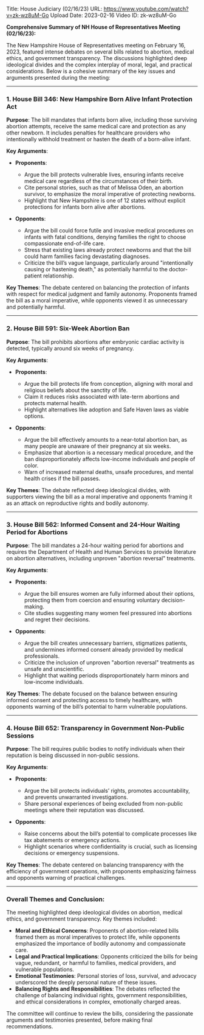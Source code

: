 Title: House Judiciary (02/16/23)
URL: https://www.youtube.com/watch?v=zk-wz8uM-Go
Upload Date: 2023-02-16
Video ID: zk-wz8uM-Go

**Comprehensive Summary of NH House of Representatives Meeting (02/16/23):**

The New Hampshire House of Representatives meeting on February 16, 2023, featured intense debates on several bills related to abortion, medical ethics, and government transparency. The discussions highlighted deep ideological divides and the complex interplay of moral, legal, and practical considerations. Below is a cohesive summary of the key issues and arguments presented during the meeting:

---

### **1. House Bill 346: New Hampshire Born Alive Infant Protection Act**
**Purpose**: The bill mandates that infants born alive, including those surviving abortion attempts, receive the same medical care and protection as any other newborn. It includes penalties for healthcare providers who intentionally withhold treatment or hasten the death of a born-alive infant.

**Key Arguments**:
- **Proponents**:  
  - Argue the bill protects vulnerable lives, ensuring infants receive medical care regardless of the circumstances of their birth.  
  - Cite personal stories, such as that of Melissa Oden, an abortion survivor, to emphasize the moral imperative of protecting newborns.  
  - Highlight that New Hampshire is one of 12 states without explicit protections for infants born alive after abortions.  

- **Opponents**:  
  - Argue the bill could force futile and invasive medical procedures on infants with fatal conditions, denying families the right to choose compassionate end-of-life care.  
  - Stress that existing laws already protect newborns and that the bill could harm families facing devastating diagnoses.  
  - Criticize the bill’s vague language, particularly around "intentionally causing or hastening death," as potentially harmful to the doctor-patient relationship.  

**Key Themes**: The debate centered on balancing the protection of infants with respect for medical judgment and family autonomy. Proponents framed the bill as a moral imperative, while opponents viewed it as unnecessary and potentially harmful.

---

### **2. House Bill 591: Six-Week Abortion Ban**
**Purpose**: The bill prohibits abortions after embryonic cardiac activity is detected, typically around six weeks of pregnancy.

**Key Arguments**:
- **Proponents**:  
  - Argue the bill protects life from conception, aligning with moral and religious beliefs about the sanctity of life.  
  - Claim it reduces risks associated with late-term abortions and protects maternal health.  
  - Highlight alternatives like adoption and Safe Haven laws as viable options.  

- **Opponents**:  
  - Argue the bill effectively amounts to a near-total abortion ban, as many people are unaware of their pregnancy at six weeks.  
  - Emphasize that abortion is a necessary medical procedure, and the ban disproportionately affects low-income individuals and people of color.  
  - Warn of increased maternal deaths, unsafe procedures, and mental health crises if the bill passes.  

**Key Themes**: The debate reflected deep ideological divides, with supporters viewing the bill as a moral imperative and opponents framing it as an attack on reproductive rights and bodily autonomy.

---

### **3. House Bill 562: Informed Consent and 24-Hour Waiting Period for Abortions**
**Purpose**: The bill mandates a 24-hour waiting period for abortions and requires the Department of Health and Human Services to provide literature on abortion alternatives, including unproven "abortion reversal" treatments.

**Key Arguments**:
- **Proponents**:  
  - Argue the bill ensures women are fully informed about their options, protecting them from coercion and ensuring voluntary decision-making.  
  - Cite studies suggesting many women feel pressured into abortions and regret their decisions.  

- **Opponents**:  
  - Argue the bill creates unnecessary barriers, stigmatizes patients, and undermines informed consent already provided by medical professionals.  
  - Criticize the inclusion of unproven "abortion reversal" treatments as unsafe and unscientific.  
  - Highlight that waiting periods disproportionately harm minors and low-income individuals.  

**Key Themes**: The debate focused on the balance between ensuring informed consent and protecting access to timely healthcare, with opponents warning of the bill’s potential to harm vulnerable populations.

---

### **4. House Bill 652: Transparency in Government Non-Public Sessions**
**Purpose**: The bill requires public bodies to notify individuals when their reputation is being discussed in non-public sessions.

**Key Arguments**:
- **Proponents**:  
  - Argue the bill protects individuals’ rights, promotes accountability, and prevents unwarranted investigations.  
  - Share personal experiences of being excluded from non-public meetings where their reputation was discussed.  

- **Opponents**:  
  - Raise concerns about the bill’s potential to complicate processes like tax abatements or emergency actions.  
  - Highlight scenarios where confidentiality is crucial, such as licensing decisions or emergency suspensions.  

**Key Themes**: The debate centered on balancing transparency with the efficiency of government operations, with proponents emphasizing fairness and opponents warning of practical challenges.

---

### **Overall Themes and Conclusion**:
The meeting highlighted deep ideological divides on abortion, medical ethics, and government transparency. Key themes included:
- **Moral and Ethical Concerns**: Proponents of abortion-related bills framed them as moral imperatives to protect life, while opponents emphasized the importance of bodily autonomy and compassionate care.  
- **Legal and Practical Implications**: Opponents criticized the bills for being vague, redundant, or harmful to families, medical providers, and vulnerable populations.  
- **Emotional Testimonies**: Personal stories of loss, survival, and advocacy underscored the deeply personal nature of these issues.  
- **Balancing Rights and Responsibilities**: The debates reflected the challenge of balancing individual rights, government responsibilities, and ethical considerations in complex, emotionally charged areas.  

The committee will continue to review the bills, considering the passionate arguments and testimonies presented, before making final recommendations.